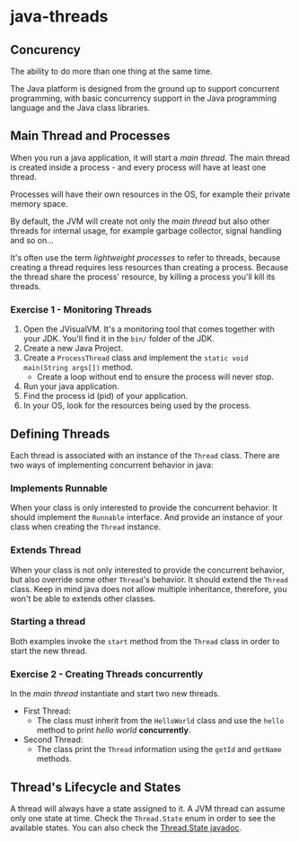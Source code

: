 # java-threads

## Concurency
The ability to do more than one thing at the same time.

The Java platform is designed from the ground up to support concurrent programming, with basic concurrency support in the Java programming language and the Java class libraries.

## Main Thread and Processes
When you run a java application, it will start a *main thread*. The main thread is created inside a process - and every process will have at least one thread.

Processes will have their own resources in the OS, for example their private memory space.

By default, the JVM will create not only the *main thread* but also other threads for internal usage, for example garbage collector, signal handling and so on...

It's often use the term *lightweight processes* to refer to threads, because creating a thread requires less resources than creating a process. Because the thread share the process' resource, by killing a process you'll kill its threads.

### Exercise 1 - Monitoring Threads
1. Open the JVisualVM. It's a monitoring tool that comes together with your JDK. You'll find it in the `bin/` folder of the JDK.
2. Create a new Java Project.
3. Create a `ProcessThread` class and implement the `static void main(String args[])` method.
	* Create a loop without end to ensure the process will never stop.
4. Run your java application.
5. Find the process id (pid) of your application.
6. In your OS, look for the resources being used by the process.


## Defining Threads
Each thread is associated with an instance of the `Thread` class. There are two ways of implementing concurrent behavior in java:

### Implements Runnable
When your class is only interested to provide the concurrent behavior. It should implement the `Runnable` interface. And provide an instance of your class when creating the `Thread` instance.

### Extends Thread
When your class is not only interested to provide the concurrent behavior, but also override some other `Thread`'s behavior. It should extend the `Thread` class. Keep in mind java does not allow multiple inheritance, therefore, you won't be able to extends other classes.

### Starting a thread
Both examples invoke the `start` method from the `Thread` class in order to start the new thread.

### Exercise 2 - Creating Threads concurrently
In the *main thread* instantiate and start two new threads.

* First Thread: 
	* The class must inherit from the `HelloWorld` class and use the `hello` method to print *hello world* **concurrently**.
* Second Thread:
	* The class print the `Thread` information using the `getId` and `getName` methods.  

## Thread's Lifecycle and States 
A thread will always have a state assigned to it. A JVM thread can assume only one state at time. Check the `Thread.State` enum in order to see the available states. You can also check the [Thread.State javadoc](https://docs.oracle.com/javase/7/docs/api/java/lang/Thread.State.html).
 
 

